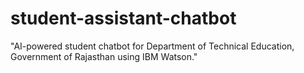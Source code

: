 # student-assistant-chatbot
"AI-powered student chatbot for Department of Technical Education, Government of Rajasthan using IBM Watson."

